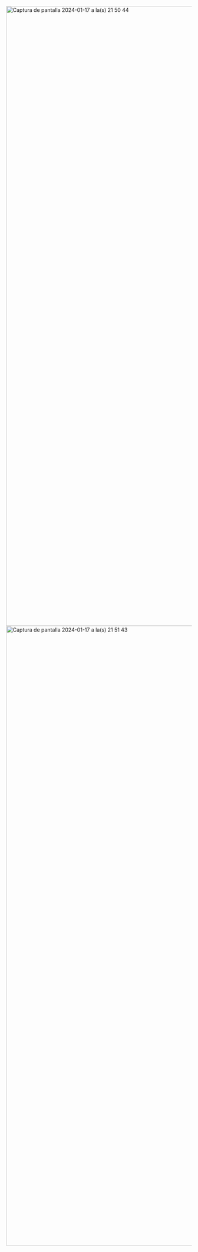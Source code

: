 
<img width="1680" alt="Captura de pantalla 2024-01-17 a la(s) 21 50 44" src="https://github.com/leon1611/kraken/assets/146900826/94f5737a-b828-4fc3-bd4d-206074284521">
<img width="1680" alt="Captura de pantalla 2024-01-17 a la(s) 21 51 43" src="https://github.com/leon1611/kraken/assets/146900826/231d1a45-402e-461d-88c4-95b7c9b6d2a8">
